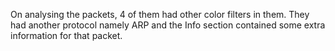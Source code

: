 On analysing the packets, 4 of them had other color filters in them. They had another protocol namely ARP and the Info section contained some extra information for that packet.
